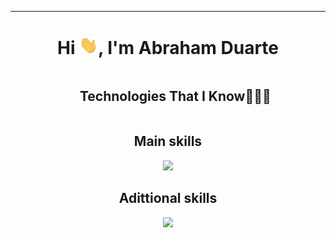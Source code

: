 <!--- snake -->
<hr>
<h1 align="center">Hi <img src="https://raw.githubusercontent.com/ABSphreak/ABSphreak/master/gifs/Hi.gif" width="30px">, I'm Abraham Duarte </h1>
<div id="user-content-toc">
  <ul align="center">
    <summary><h2 style="display: inline-block">Technologies That I Know👨🏻‍💻</h2></summary>
  </ul>
</div>
<!--tech stack icons-->
<div align="center">
  <p>
    <h2>
      Main skills
    </h2>
    <a href="https://skillicons.dev">
      <img src="https://skillicons.dev/icons?i=postgres,prisma,github,html,tailwind,npm,pnpm,js,ts,next,nest,angular" />
    </a>
  </p>
  <p>
    <h2>
      Adittional skills
    </h2>
    <a href="https://skillicons.dev">
      <img src="https://skillicons.dev/icons?i=git,aws,docker,mysql,supabase,wordpress,bitbucket,css,bootstrap,notion,vue,react/>
            <img src="https://skillicons.dev/icons?i=linux,debian,md,py,django,fastapi,nodejs,postman,vscode,php,laravel,dart,flutter"/>
    </a>
  </p>
</div>
